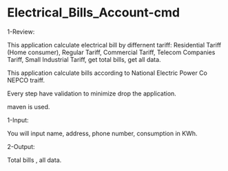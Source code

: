 # Electrical_Bills_Account-cmd

1-Review:

This application calculate electrical bill by differnent tariff:  Residential Tariff (Home consumer), Regular Tariff, Commercial Tariff, Telecom Companies Tariff, Small Industrial Tariff, get total bills, get all data. 

This application calculate bills according to National Electric Power Co NEPCO traiff.

Every step have validation to minimize drop the application.

maven is used.

1-Input: 

You will input name, address, phone number, consumption in KWh.

2-Output:

Total bills , all data.



